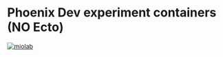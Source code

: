# Phoenix Dev experiment containers (NO Ecto)

[![miolab](https://circleci.com/gh/miolab/phoenix_dev_containers_no_ecto.svg?style=svg)](https://github.com/miolab/phoenix_dev_containers_no_ecto)
